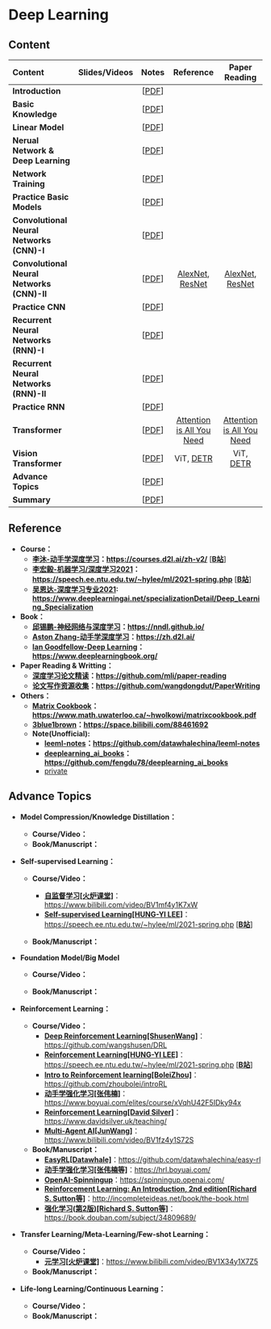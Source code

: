 # Deep Learning

## Content
 | Content                   | Slides/Videos   | Notes | Reference | Paper Reading |
 |:-----------               |:----------------:|:----------------:|:----------------:|:----------------:|    
 | **Introduction**                   | | [[PDF]()] |  |  |
 | **Basic Knowledge**                | | [[PDF]()] |  |  |
 | **Linear Model**                   | | [[PDF]()] |  |  |
 | **Nerual Network & Deep Learning** | | [[PDF]()] |  |  |
 | **Network Training**               | | [[PDF]()] |  |  |
 | **Practice Basic Models**          | | [[PDF]()] |  |  |
 | **Convolutional Neural Networks (CNN)-I**  | | [[PDF]()] |  |  |
 | **Convolutional Neural Networks (CNN)-II** | | [[PDF]()] | [AlexNet](https://papers.nips.cc/paper/2012/file/c399862d3b9d6b76c8436e924a68c45b-Paper.pdf), [ResNet](https://arxiv.org/pdf/1512.03385.pdf) | [AlexNet](https://www.bilibili.com/video/BV1ih411J7Kz/?vd_source=25a1c8bedba59db324491f001dae3cfb), [ResNet](https://www.bilibili.com/video/BV1P3411y7nn/?vd_source=25a1c8bedba59db324491f001dae3cfb) |
 | **Practice CNN**                   | | [[PDF]()] |  |  |
 | **Recurrent Neural Networks (RNN)-I**   | | [[PDF]()] |  |  |
 | **Recurrent Neural Networks (RNN)-II**  | | [[PDF]()] |  |  |
 | **Practice RNN**                   | | [[PDF]()] |  |  |
 | **Transformer**                    | | [[PDF]()] |[Attention is All You Need](https://arxiv.org/abs/1706.03762) | [Attention is All You Need](https://www.bilibili.com/video/BV1pu411o7BE/?vd_source=25a1c8bedba59db324491f001dae3cfb) |
 | **Vision Transformer**             | | [[PDF]()] |ViT, [DETR](https://arxiv.org/pdf/2005.12872.pdf)| ViT, [DETR](https://www.bilibili.com/video/BV1GB4y1X72R/?vd_source=25a1c8bedba59db324491f001dae3cfb) |
 | **Advance Topics**                 | | [[PDF]()] |  |  |
 | **Summary**                        | | [[PDF]()] |  |  |

## Reference
  * **Course：**
    * **[李沐-动手学深度学习](https://courses.d2l.ai/zh-v2/)：https://courses.d2l.ai/zh-v2/** [[**B站**](https://space.bilibili.com/1567748478/channel/seriesdetail?sid=358497)]
    * **[李宏毅-机器学习/深度学习2021](https://speech.ee.ntu.edu.tw/~hylee/ml/2021-spring.php)：https://speech.ee.ntu.edu.tw/~hylee/ml/2021-spring.php** [[**B站**](https://www.bilibili.com/video/BV1JA411c7VT)]
    * **[吴恩达-深度学习专业2021](https://www.deeplearningai.net/specializationDetail/Deep_Learning_Specialization): https://www.deeplearningai.net/specializationDetail/Deep_Learning_Specialization**
  * **Book：**
    * **[邱锡鹏-神经网络与深度学习](https://nndl.github.io/)：https://nndl.github.io/**
    * **[Aston Zhang-动手学深度学习](https://zh.d2l.ai/)：https://zh.d2l.ai/**
    * **[Ian Goodfellow-Deep Learning](https://www.deeplearningbook.org/)：https://www.deeplearningbook.org/**
  * **Paper Reading & Writting：**
    * **[深度学习论文精读](https://github.com/mli/paper-reading)：https://github.com/mli/paper-reading**
    * **[论文写作资源收集](https://github.com/wangdongdut/PaperWriting)：https://github.com/wangdongdut/PaperWriting**
  * **Others：**
    * **[Matrix Cookbook](https://www.math.uwaterloo.ca/~hwolkowi/matrixcookbook.pdf)：https://www.math.uwaterloo.ca/~hwolkowi/matrixcookbook.pdf**
    * **[3blue1brown](https://space.bilibili.com/88461692)：https://space.bilibili.com/88461692**
    * **Note(Unofficial):**
      * **[leeml-notes](https://github.com/datawhalechina/leeml-notes)：https://github.com/datawhalechina/leeml-notes**
      * **[deeplearning_ai_books](https://github.com/fengdu78/deeplearning_ai_books)：https://github.com/fengdu78/deeplearning_ai_books**
      * [private](https://github.com/wangdongdut/DeepLearningPrivateCollection)

## Advance Topics
  * **Model Compression/Knowledge Distillation：**
      * **Course/Video：**
      * **Book/Manuscript：**

  * **Self-supervised Learning：**
      * **Course/Video：**
        * **[自监督学习[火炉课堂]](https://www.bilibili.com/video/BV1mf4y1K7xW)**：https://www.bilibili.com/video/BV1mf4y1K7xW
        * **[Self-supervised Learning[HUNG-YI LEE]](https://speech.ee.ntu.edu.tw/~hylee/ml/2021-spring.php)**：https://speech.ee.ntu.edu.tw/~hylee/ml/2021-spring.php [[**B站**](https://www.bilibili.com/video/BV1JA411c7VT?p=19&vd_source=25a1c8bedba59db324491f001dae3cfb)]
        
      * **Book/Manuscript：**
        
  * **Foundation Model/Big Model**
      * **Course/Video：**
      
      * **Book/Manuscript：**

  * **Reinforcement Learning：**
    * **Course/Video：**
      * **[Deep Reinforcement Learning[ShusenWang]](https://github.com/wangshusen/DRL)**：https://github.com/wangshusen/DRL
      * **[Reinforcement Learning[HUNG-YI LEE]](https://speech.ee.ntu.edu.tw/~hylee/ml/2021-spring.php)**：https://speech.ee.ntu.edu.tw/~hylee/ml/2021-spring.php [[**B站**](https://www.bilibili.com/video/BV1JA411c7VT?p=30&vd_source=25a1c8bedba59db324491f001dae3cfb)]
      * **[Intro to Reinforcement learning[BoleiZhou]](https://github.com/zhoubolei/introRL)**：https://github.com/zhoubolei/introRL
      * **[动手学强化学习[张伟楠]](https://www.boyuai.com/elites/course/xVqhU42F5IDky94x)**：https://www.boyuai.com/elites/course/xVqhU42F5IDky94x
      * **[Reinforcement Learning[David Silver]](https://www.davidsilver.uk/teaching/)**：https://www.davidsilver.uk/teaching/
      * **[Multi-Agent AI[JunWang]](https://www.bilibili.com/video/BV1fz4y1S72S)**：https://www.bilibili.com/video/BV1fz4y1S72S
    * **Book/Manuscript：**
      * **[EasyRL[Datawhale]](https://github.com/datawhalechina/easy-rl)**：https://github.com/datawhalechina/easy-rl
      * **[动手学强化学习[张伟楠等]](https://hrl.boyuai.com/)**：https://hrl.boyuai.com/
      * **[OpenAI-Spinningup](https://spinningup.openai.com/)**：https://spinningup.openai.com/
      * **[Reinforcement Learning: An Introduction, 2nd edition[Richard S. Sutton等]](http://incompleteideas.net/book/the-book.html)**：http://incompleteideas.net/book/the-book.html
      * **[强化学习(第2版)[Richard S. Sutton等]](https://book.douban.com/subject/34809689/)**：https://book.douban.com/subject/34809689/

  * **Transfer Learning/Meta-Learning/Few-shot Learning：**
    * **Course/Video：**
      * **[元学习[火炉课堂]](https://www.bilibili.com/video/BV1X34y1X7Z5)**：https://www.bilibili.com/video/BV1X34y1X7Z5
    * **Book/Manuscript：**
      
  * **Life-long Learning/Continuous Learning：**
    * **Course/Video：**
    * **Book/Manuscript：**
